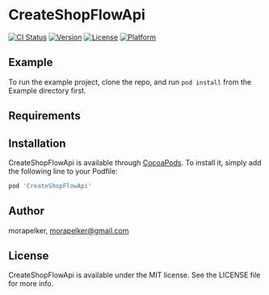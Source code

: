 # CreateShopFlowApi

[![CI Status](https://img.shields.io/travis/morapelker/CreateShopFlowApi.svg?style=flat)](https://travis-ci.org/morapelker/CreateShopFlowApi)
[![Version](https://img.shields.io/cocoapods/v/CreateShopFlowApi.svg?style=flat)](https://cocoapods.org/pods/CreateShopFlowApi)
[![License](https://img.shields.io/cocoapods/l/CreateShopFlowApi.svg?style=flat)](https://cocoapods.org/pods/CreateShopFlowApi)
[![Platform](https://img.shields.io/cocoapods/p/CreateShopFlowApi.svg?style=flat)](https://cocoapods.org/pods/CreateShopFlowApi)

## Example

To run the example project, clone the repo, and run `pod install` from the Example directory first.

## Requirements

## Installation

CreateShopFlowApi is available through [CocoaPods](https://cocoapods.org). To install
it, simply add the following line to your Podfile:

```ruby
pod 'CreateShopFlowApi'
```

## Author

morapelker, morapelker@gmail.com

## License

CreateShopFlowApi is available under the MIT license. See the LICENSE file for more info.
